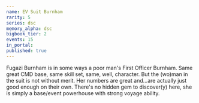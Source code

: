 ```yaml
---
name: EV Suit Burnham
rarity: 5
series: dsc
memory_alpha: dsc
bigbook_tier: 2
events: 15
in_portal:
published: true
---
```


Fugazi Burnham is in some ways a poor man's First Officer Burnham. Same great CMD base, same skill set, same, well, character. But the (wo)man in the suit is not without merit. Her numbers are great and...are actually just good enough on their own. There's no hidden gem to discover(y) here, she is simply a base/event powerhouse with strong voyage ability.
